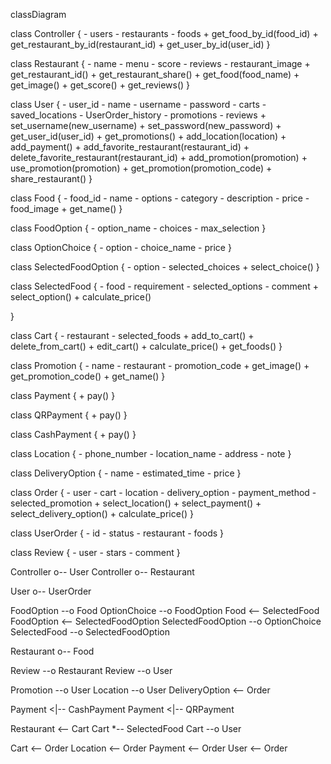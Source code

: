 
<!-- ```mermaid -->
classDiagram

class Controller {
    - users
    - restaurants
    - foods
    + get_food_by_id(food_id)
    + get_restaurant_by_id(restaurant_id)
    + get_user_by_id(user_id)
}


class Restaurant {
    - name
    - menu
    - score
    - reviews
    - restaurant_image
    + get_restaurant_id()
    + get_restaurant_share()
    + get_food(food_name)
    + get_image()
    + get_score()
    + get_reviews()
}

class User {
    - user_id
    - name
    - username
    - password
    - carts
    - saved_locations
    - UserOrder_history
    - promotions
    - reviews
    + set_username(new_username)
    + set_password(new_password)
    + get_user_id(user_id)
    + get_promotions()
    + add_location(location)
    + add_payment()
    + add_favorite_restaurant(restaurant_id)
    + delete_favorite_restaurant(restaurant_id)
    + add_promotion(promotion)
    + use_promotion(promotion)
    + get_promotion(promotion_code)
    + share_restaurant()
}


class Food {
    - food_id
    - name
    - options
    - category
    - description
    - price
    - food_image
    + get_name()
}

class FoodOption {
    - option_name
    - choices
    - max_selection
}

class OptionChoice {
    - option
    - choice_name
    - price
}

class SelectedFoodOption {
    - option
    - selected_choices
    + select_choice()
}

class SelectedFood {
    - food
    - requirement
    - selected_options
    - comment
    + select_option()
    + calculate_price()

}

class Cart {
    - restaurant
    - selected_foods
    + add_to_cart()
    + delete_from_cart()
    + edit_cart()
    + calculate_price()
    + get_foods()
}

class Promotion {
    - name
    - restaurant
    - promotion_code
    + get_image()
    + get_promotion_code()
    + get_name()
}

class Payment {
    + pay()
}

class QRPayment {
    + pay()
}

class CashPayment {
    + pay()
}

class Location {
    - phone_number
    - location_name
    - address
    - note
}

class DeliveryOption {
    - name
    - estimated_time
    - price
}

class Order {
    - user
    - cart
    - location
    - delivery_option
    - payment_method
    - selected_promotion
    + select_location()
    + select_payment()
    + select_delivery_option()
    + calculate_price()
}

class UserOrder {
    - id
    - status
    - restaurant
    - foods
}

class Review {
    - user
    - stars
    - comment
}

Controller o-- User
Controller o-- Restaurant

User o-- UserOrder

FoodOption --o Food
OptionChoice --o FoodOption
Food <-- SelectedFood
FoodOption <-- SelectedFoodOption
SelectedFoodOption --o OptionChoice 
SelectedFood --o SelectedFoodOption

Restaurant o-- Food


Review --o Restaurant
Review --o User


Promotion --o User
Location --o User
DeliveryOption <-- Order

Payment <|-- CashPayment
Payment <|-- QRPayment

Restaurant <-- Cart
Cart *-- SelectedFood
Cart --o User

Cart <-- Order
Location <-- Order
Payment <-- Order
User <-- Order
